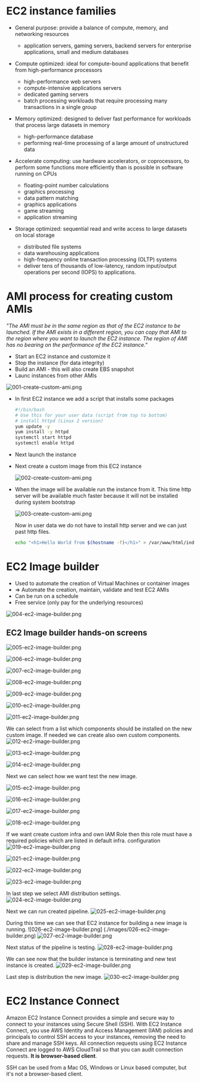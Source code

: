 # EC2 instance families

* General purpose: provide a balance of compute, memory, and networking resources
  * application servers, gaming servers, backend servers for enterprise applications, small and medium databases
  
* Compute optimized: ideal for compute-bound applications that benefit from high-performance processors
  * high-performance web servers
  * compute-intensive applications servers
  * dedicated gaming servers
  * batch processing workloads that require processing many transactions in a single group
  
* Memory optimized: designed to deliver fast performance for workloads that process large datasets in memory
  * high-performance database
  * performing real-time processing of a large amount of unstructured data
  
* Accelerate computing:  use hardware accelerators, or coprocessors, to perform some functions more efficiently than is possible in software running on CPUs
  * floating-point number calculations
  * graphics processing
  * data pattern matching
  * graphics applications
  * game streaming
  * application streaming
  
* Storage optimized: sequential read and write access to large datasets on local storage
  * distributed file systems
  * data warehousing applications
  * high-frequency online transaction processing (OLTP) systems
  * deliver tens of thousands of low-latency, random input/output operations per second (IOPS) to applications.


# AMI process for creating custom AMIs

*"The AMI must be in the same region as that of the EC2 instance to be launched. If the AMI exists in a different region, you can copy that AMI to the region where you want to launch the EC2 instance. The region of AMI has no bearing on the performance of the EC2 instance."*

* Start an EC2 instance and customize it
* Stop the instance (for data integrity)
* Build an AMI - this will also create EBS snapshot
* Launc instances from other AMIs

![001-create-custom-ami.png](./images/001-create-custom-ami.png)

* In first EC2 instance we add a script that installs some packages

  ```sh
  #!/bin/bash
  # Use this for your user data (script from top to bottom)
  # install httpd (Linux 2 version)
  yum update -y
  yum install -y httpd
  systemctl start httpd
  systemctl enable httpd
  ```  

* Next launch the instance
* Next create a custom image from this EC2 instance

  ![002-create-custom-ami.png](./images/002-create-custom-ami.png)

* When the image will be available run the instance from it.
  This time http server will be available much faster because it will not be installed during system bootstrap

  ![003-create-custom-ami.png](./images/003-create-custom-ami.png)

  Now in user data we do not have to install http server and we can just past http files.

  ```sh
  echo "<h1>Hello World from $(hostname -f)</h1>" > /var/www/html/index.html
  ```

# EC2 Image builder

* Used to automate the creation of Virtual Machines or container images
* => Automate the creation, maintain, validate and test EC2 AMIs
* Can be run on a schedule
* Free service (only pay for the underlying resources)

![004-ec2-image-builder.png](./images/004-ec2-image-builder.png)

## EC2 Image builder hands-on screens

![005-ec2-image-builder.png](./images/005-ec2-image-builder.png)

![006-ec2-image-builder.png](./images/006-ec2-image-builder.png)

![007-ec2-image-builder.png](./images/007-ec2-image-builder.png)

![008-ec2-image-builder.png](./images/008-ec2-image-builder.png)

![009-ec2-image-builder.png](./images/009-ec2-image-builder.png)

![010-ec2-image-builder.png](./images/010-ec2-image-builder.png)

![011-ec2-image-builder.png](./images/011-ec2-image-builder.png)

We can select from a list which components should be installed on the new custom image.
If needed we can create also own custom components.
![012-ec2-image-builder.png](./images/012-ec2-image-builder.png)

![013-ec2-image-builder.png](./images/013-ec2-image-builder.png)

![014-ec2-image-builder.png](./images/014-ec2-image-builder.png)

Next we can select how we want test the new image.

![015-ec2-image-builder.png](./images/015-ec2-image-builder.png)

![016-ec2-image-builder.png](./images/016-ec2-image-builder.png)

![017-ec2-image-builder.png](./images/017-ec2-image-builder.png)

![018-ec2-image-builder.png](./images/018-ec2-image-builder.png)

If we want create custom infra and own IAM Role then this role must have a required policies which are listed in default infra. configuration
![019-ec2-image-builder.png](./images/019-ec2-image-builder.png)

![021-ec2-image-builder.png](./images/021-ec2-image-builder.png)

![022-ec2-image-builder.png](./images/022-ec2-image-builder.png)

![023-ec2-image-builder.png](./images/023-ec2-image-builder.png)

In last step we select AMI distribution settings.
![024-ec2-image-builder.png](./images/024-ec2-image-builder.png)

Next we can run created pipeline.
![025-ec2-image-builder.png](./images/025-ec2-image-builder.png)

During this time we can see that EC2 instance for building a new image is running.
![026-ec2-image-builder.png] (./images/026-ec2-image-builder.png)
![027-ec2-image-builder.png](./images/027-ec2-image-builder.png)

Next status of the pipeline is testing.
![028-ec2-image-builder.png](./images/028-ec2-image-builder.png)

We can see now that the builder instance is terminating and new test instance is created.
![029-ec2-image-builder.png](./images/029-ec2-image-builder.png)

Last step is distribution the new image.
![030-ec2-image-builder.png](./images/030-ec2-image-builder.png)


# EC2 Instance Connect

Amazon EC2 Instance Connect provides a simple and secure way to connect to your instances using Secure Shell (SSH).
With EC2 Instance Connect, you use AWS Identity and Access Management (IAM) policies and principals to control SSH access to your instances, removing the need to share and manage SSH keys. All connection requests using EC2 Instance Connect are logged to AWS CloudTrail so that you can audit connection requests. **It is browser-based client**.

SSH can be used from a Mac OS, Windows or Linux based computer, but it's not a browser-based client.